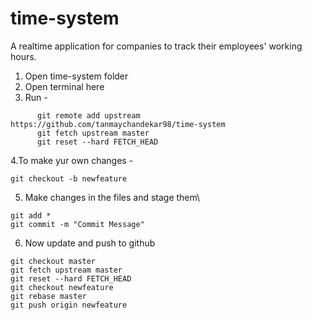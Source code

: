 # time-system
A realtime application for companies to track their employees' working hours.


1. Open time-system folder
2. Open terminal here
3. Run - 
```
      git remote add upstream https://github.com/tanmaychandekar98/time-system
      git fetch upstream master
      git reset --hard FETCH_HEAD
```
4.To make yur own changes - 
```
git checkout -b newfeature
```
5. Make changes in the files and stage them\
```
git add *
git commit -m "Commit Message"
```
6. Now update and push to github
```
git checkout master
git fetch upstream master
git reset --hard FETCH_HEAD
git checkout newfeature
git rebase master
git push origin newfeature
```
